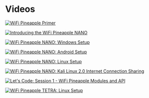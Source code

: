 # Videos

[![WiFi Pineapple Primer](http://img.youtube.com/vi/eHnQwTCKe2o/0.jpg)](http://www.youtube.com/watch?v=eHnQwTCKe2o)

[![Introducing the WiFi Pineapple NANO](http://img.youtube.com/vi/ng1nIomquok/0.jpg)](http://www.youtube.com/watch?v=ng1nIomquok)

[![WiFi Pineapple NANO: Windows Setup](http://img.youtube.com/vi/Nv1eiIwOPKo/0.jpg)](http://www.youtube.com/watch?v=Nv1eiIwOPKo)

[![WiFi Pineapple NANO: Android Setup](http://img.youtube.com/vi/2te89R8SMoM/0.jpg)](http://www.youtube.com/watch?v=2te89R8SMoM)

[![WiFi Pineapple NANO: Linux Setup](http://img.youtube.com/vi/CrHbEZd4t00/0.jpg)](http://www.youtube.com/watch?v=CrHbEZd4t00)

[![WiFi Pineapple NANO: Kali Linux 2.0 Internet Connection Sharing](http://img.youtube.com/vi/voGhGs4Zq-8/0.jpg)](http://www.youtube.com/watch?v=voGhGs4Zq-8)

[![Let's Code: Session 1 - WiFi Pineapple Modules and API](http://img.youtube.com/vi/Lvf2At3G1C0/0.jpg)](http://www.youtube.com/watch?v=Lvf2At3G1C0)

[![WiFi Pineapple TETRA: Linux Setup](http://img.youtube.com/vi/gqMW0NeODAQ/0.jpg)](http://www.youtube.com/watch?v=gqMW0NeODAQ)
